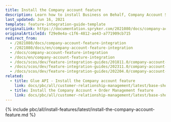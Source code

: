 ```yaml
---
title: Install the Company account feature
description: Learn how to install Business on Behalf, Company Account Storage, and Company Account OAuth functionality into your Spryker project.
last_updated: Jun 16, 2021
template: feature-integration-guide-template
originalLink: https://documentation.spryker.com/2021080/docs/company-account-feature-integration
originalArticleId: f29e0e4a-c1f6-4812-ae43-a771909cb715
redirect_from:
  - /2021080/docs/company-account-feature-integration
  - /2021080/docs/en/company-account-feature-integration
  - /docs/company-account-feature-integration
  - /docs/en/company-account-feature-integration
  - /docs/scos/dev/feature-integration-guides/201811.0/company-account-feature-integration.html
  - /docs/scos/dev/feature-integration-guides/202311.0/company-account-feature-integration.html
  - /docs/scos/dev/feature-integration-guides/202204.0/company-account-feature-integration.html
related:
  - title: Glue API - Install the Company account feature
    link: docs/pbc/all/customer-relationship-management/latest/base-shop/install-and-upgrade/install-glue-api/install-the-company-account-glue-api.html
  - title: Install the Company Account + Order Management feature
    link: docs/pbc/all/customer-relationship-management/latest/base-shop/install-and-upgrade/install-features/install-the-company-account-order-management-feature.html
---
```


{% include pbc/all/install-features/latest/install-the-company-account-feature.md %} <!-- To edit, see /_includes/pbc/all/install-features/202204.0/install-the-company-account-feature.md -->

